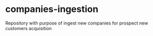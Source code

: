 # companies-ingestion
Repository with purpose of ingest new companies for prospect new customers acquisition
